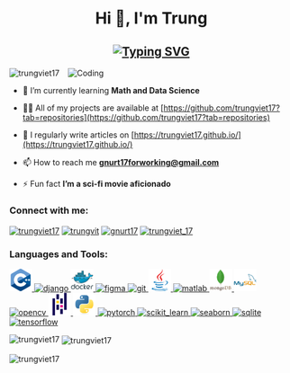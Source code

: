 <h1 align="center">Hi 👋, I'm Trung</h1>
<h2 align="center"><a href="https://git.io/typing-svg"><img src="https://readme-typing-svg.herokuapp.com?font=Fira+Code&pause=1000&color=007807&background=50FF9400&multiline=true&width=435&lines=Aspiring+AI+Maverick+from+Vietnam" alt="Typing SVG" /></a></h2>

<img align="right" alt="Coding" width="400" src="https://images-wixmp-ed30a86b8c4ca887773594c2.wixmp.com/i/2d78d141-1f64-44c8-976b-7321284e5147/dfjfdbh-02721342-e03d-4748-965f-f5fd5773baba.png">

<p align="left"> <img src="https://komarev.com/ghpvc/?username=trungviet17&label=Profile%20views&color=0e75b6&style=flat" alt="trungviet17" /> </p>


- 🌱 I’m currently learning **Math and Data Science**

- 👨‍💻 All of my projects are available at [https://github.com/trungviet17?tab=repositories](https://github.com/trungviet17?tab=repositories)

- 📝 I regularly write articles on [https://trungviet17.github.io/](https://trungviet17.github.io/)

- 📫 How to reach me **gnurt17forworking@gmail.com**

- ⚡ Fun fact **I’m a sci-fi movie aficionado**

<h3 align="left">Connect with me:</h3>
<p align="left">
<a href="https://linkedin.com/in/trungviet17" target="blank"><img align="center" src="https://raw.githubusercontent.com/rahuldkjain/github-profile-readme-generator/master/src/images/icons/Social/linked-in-alt.svg" alt="trungviet17" height="30" width="40" /></a>
<a href="https://kaggle.com/trungvit" target="blank"><img align="center" src="https://raw.githubusercontent.com/rahuldkjain/github-profile-readme-generator/master/src/images/icons/Social/kaggle.svg" alt="trungvit" height="30" width="40" /></a>
<a href="https://fb.com/gnurt17" target="blank"><img align="center" src="https://raw.githubusercontent.com/rahuldkjain/github-profile-readme-generator/master/src/images/icons/Social/facebook.svg" alt="gnurt17" height="30" width="40" /></a>
<a href="https://www.leetcode.com/trungviet_17" target="blank"><img align="center" src="https://raw.githubusercontent.com/rahuldkjain/github-profile-readme-generator/master/src/images/icons/Social/leet-code.svg" alt="trungviet_17" height="30" width="40" /></a>
</p>

<h3 align="left">Languages and Tools:</h3>
<p align="left"> <a href="https://www.w3schools.com/cpp/" target="_blank" rel="noreferrer"> <img src="https://raw.githubusercontent.com/devicons/devicon/master/icons/cplusplus/cplusplus-original.svg" alt="cplusplus" width="40" height="40"/> </a> <a href="https://www.djangoproject.com/" target="_blank" rel="noreferrer"> <img src="https://cdn.worldvectorlogo.com/logos/django.svg" alt="django" width="40" height="40"/> </a> <a href="https://www.docker.com/" target="_blank" rel="noreferrer"> <img src="https://raw.githubusercontent.com/devicons/devicon/master/icons/docker/docker-original-wordmark.svg" alt="docker" width="40" height="40"/> </a> <a href="https://www.figma.com/" target="_blank" rel="noreferrer"> <img src="https://www.vectorlogo.zone/logos/figma/figma-icon.svg" alt="figma" width="40" height="40"/> </a> <a href="https://git-scm.com/" target="_blank" rel="noreferrer"> <img src="https://www.vectorlogo.zone/logos/git-scm/git-scm-icon.svg" alt="git" width="40" height="40"/> </a> <a href="https://www.java.com" target="_blank" rel="noreferrer"> <img src="https://raw.githubusercontent.com/devicons/devicon/master/icons/java/java-original.svg" alt="java" width="40" height="40"/> </a> <a href="https://www.mathworks.com/" target="_blank" rel="noreferrer"> <img src="https://upload.wikimedia.org/wikipedia/commons/2/21/Matlab_Logo.png" alt="matlab" width="40" height="40"/> </a> <a href="https://www.mongodb.com/" target="_blank" rel="noreferrer"> <img src="https://raw.githubusercontent.com/devicons/devicon/master/icons/mongodb/mongodb-original-wordmark.svg" alt="mongodb" width="40" height="40"/> </a> <a href="https://www.mysql.com/" target="_blank" rel="noreferrer"> <img src="https://raw.githubusercontent.com/devicons/devicon/master/icons/mysql/mysql-original-wordmark.svg" alt="mysql" width="40" height="40"/> </a> <a href="https://opencv.org/" target="_blank" rel="noreferrer"> <img src="https://www.vectorlogo.zone/logos/opencv/opencv-icon.svg" alt="opencv" width="40" height="40"/> </a> <a href="https://pandas.pydata.org/" target="_blank" rel="noreferrer"> <img src="https://raw.githubusercontent.com/devicons/devicon/2ae2a900d2f041da66e950e4d48052658d850630/icons/pandas/pandas-original.svg" alt="pandas" width="40" height="40"/> </a> <a href="https://www.python.org" target="_blank" rel="noreferrer"> <img src="https://raw.githubusercontent.com/devicons/devicon/master/icons/python/python-original.svg" alt="python" width="40" height="40"/> </a> <a href="https://pytorch.org/" target="_blank" rel="noreferrer"> <img src="https://www.vectorlogo.zone/logos/pytorch/pytorch-icon.svg" alt="pytorch" width="40" height="40"/> </a> <a href="https://scikit-learn.org/" target="_blank" rel="noreferrer"> <img src="https://upload.wikimedia.org/wikipedia/commons/0/05/Scikit_learn_logo_small.svg" alt="scikit_learn" width="40" height="40"/> </a> <a href="https://seaborn.pydata.org/" target="_blank" rel="noreferrer"> <img src="https://seaborn.pydata.org/_images/logo-mark-lightbg.svg" alt="seaborn" width="40" height="40"/> </a> <a href="https://www.sqlite.org/" target="_blank" rel="noreferrer"> <img src="https://www.vectorlogo.zone/logos/sqlite/sqlite-icon.svg" alt="sqlite" width="40" height="40"/> </a> <a href="https://www.tensorflow.org" target="_blank" rel="noreferrer"> <img src="https://www.vectorlogo.zone/logos/tensorflow/tensorflow-icon.svg" alt="tensorflow" width="40" height="40"/> </a> </p>

<p><img align="left" src="https://github-readme-stats.vercel.app/api/top-langs?username=trungviet17&show_icons=true&locale=en&layout=compact" alt="trungviet17" /></p>

<p>&nbsp;<img align="center" src="https://github-readme-stats.vercel.app/api?username=trungviet17&show_icons=true&locale=en" alt="trungviet17" /></p>

<p><img align="center" src="https://github-readme-streak-stats.herokuapp.com/?user=trungviet17&" alt="trungviet17" /></p>
